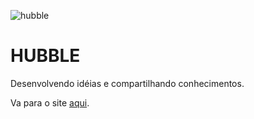 ![hubble](https://github.com/hubble-me/uploads/banner.png)

<h1>HUBBLE</h1>
<p>Desenvolvendo idéias e compartilhando conhecimentos.</p>

Va para o site [aqui](https://hubble.inneo.org).
